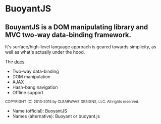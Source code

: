 <h1>BuoyantJS</h1>
<h2>BouyantJS is a DOM manipulating library and MVC two-way data-binding framework.</h2>

<p>It's surface/high-level language approach is geared towards simplicity, as well as what's actually under the hood.</p>

<p>The <a href="http://clearwavedesigns.com/buoyantjs/" target="_blank">docs</a></p>

<ul>
  <li>Two-way data-binding</li>
  <li>DOM manipulation</li>
  <li>AJAX</li>
  <li>Hash-bang navigation</li>
  <li>Offline support</li>
</ul>

<small>COPYRIGHT (C) 2013-2015 by CLEARWAVE DESIGNS, LLC.  All rights reserved.</small>

<ul>
  <li>Name (official): BuoyantJS</li>
  <li>Names (alternative): Buoyant or buoyant.js</li>
</ul>
